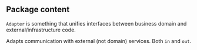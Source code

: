 ## Package content

`Adapter` is something that unifies interfaces between business domain and external/infrastructure
code.

Adapts communication with external (not domain) services. Both `in` and `out`.
